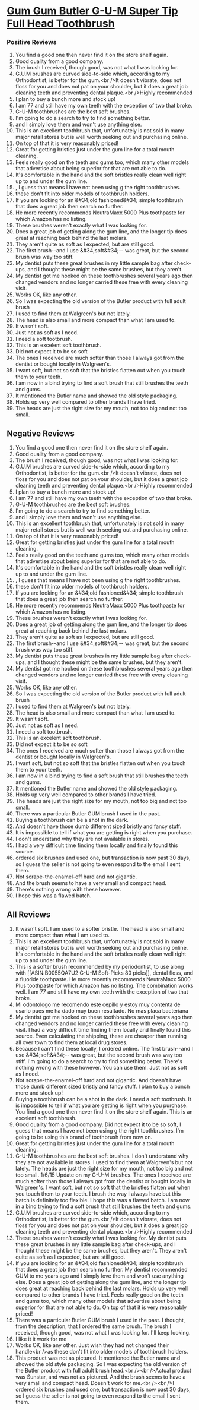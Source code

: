 # [Gum Gum Butler G-U-M Super Tip Full Head Toothbrush](https://products.checkmycream.com/products/gum-gum-butler-g-u-m-super-tip-full-head-toothbrush.html)

### Positive Reviews

<ol>
      <li>You find a good one then never find it on the store shelf again.  </li>
      <li>Good quality from a good company.  </li>
      <li>The brush I received, though good, was not what I was looking for.</li>
      <li>G.U.M brushes are curved side-to-side which, according to my Orthodontist, is better for the gum.&lt;br /&gt;It doesn&#x27;t vibrate, does not floss for you and does not pat on your shoulder, but it does a great job cleaning teeth and preventing dental plaque.&lt;br /&gt;Highly recommended</li>
      <li>I plan to buy a bunch more and stock up!</li>
      <li>I am 77 and still have my own teeth with the exception of two that broke.</li>
      <li>G-U-M toothbrushes are the best soft brushes.</li>
      <li>I&#x27;m going to do a search to try to find something better.  </li>
      <li>and I simply love them and won&#x27;t use anything else.  </li>
      <li>This is an excellent toothbrush that, unfortunately is not sold in many major retail stores but is well worth seeking out and purchasing online.  </li>
      <li>On top of that it is very reasonably priced!</li>
      <li>Great for getting bristles just under the gum line for a total mouth cleaning.</li>
      <li>Feels really good on the teeth and gums too, which many other models that advertise about being superior for that are not able to do.  </li>
      <li>It&#x27;s comfortable in the hand and the soft bristles really clean well right up to and under the gum line.</li>
      <li>, I guess that means I have not been using g the right toothbrushes.</li>
      <li>these don&#x27;t fit into older models of toothbrush holders.</li>
      <li>If you are looking for an &amp;#34;old fashioned&amp;#34; simple toothbrush that does a great job then search no further.  </li>
      <li>He more recently recommends NeutraMaxx 5000 Plus toothpaste for which Amazon has no listing.  </li>
      <li>These brushes weren&#x27;t exactly what I was looking for.  </li>
      <li>Does a great job of getting along the gum line, and the longer tip does great at reaching back behind the last molars.  </li>
      <li>They aren&#x27;t quite as soft as I expected, but are still good.</li>
      <li>The first brush--and I use &amp;#34;soft&amp;#34;-- was great, but the second brush was way too stiff.  </li>
      <li>My dentist puts these great brushes in my little sample bag after check-ups, and I thought these might be the same brushes, but they aren&#x27;t.  </li>
      <li>My dentist got me hooked on these toothbrushes several years ago then changed vendors and no longer carried these free with every cleaning visit.  </li>
      <li>Works OK, like any other.  </li>
      <li>So I was expecting the old version of the Butler product with full adult brush</li>
      <li>I used to find them at Walgreen&#x27;s but not lately.</li>
      <li>The head is also small and more compact than what I am used to.</li>
      <li>It wasn&#x27;t soft.</li>
      <li>Just not as soft as I need.</li>
      <li>I need a soft tootbrush.  </li>
      <li>This is an excelent soft toothbrush.</li>
      <li>Did not expect it to be so soft</li>
      <li>The ones I received are much softer than those I always got from the dentist or bought locally in Walgreen&#x27;s.</li>
      <li>I want soft, but not so soft that the bristles flatten out when you touch them to your teeth.</li>
      <li>I am now in a bind trying to find a soft brush that still brushes the teeth and gums.</li>
      <li>It mentioned the Butler name and showed the old style packaging.  </li>
      <li>Holds up very well compared to other brands I have tried.  </li>
      <li>The heads are just the right size for my mouth, not too big and not too small.    </li>
</ol>


<h2>Negative Reviews</h2>
<ol>
<li> You find a good one then never find it on the store shelf again.  </li>
<li> Good quality from a good company.  </li>
<li> The brush I received, though good, was not what I was looking for.</li>
<li> G.U.M brushes are curved side-to-side which, according to my Orthodontist, is better for the gum.&lt;br /&gt;It doesn&#x27;t vibrate, does not floss for you and does not pat on your shoulder, but it does a great job cleaning teeth and preventing dental plaque.&lt;br /&gt;Highly recommended</li>
<li> I plan to buy a bunch more and stock up!</li>
<li> I am 77 and still have my own teeth with the exception of two that broke.</li>
<li> G-U-M toothbrushes are the best soft brushes.</li>
<li> I&#x27;m going to do a search to try to find something better.  </li>
<li> and I simply love them and won&#x27;t use anything else.  </li>
<li> This is an excellent toothbrush that, unfortunately is not sold in many major retail stores but is well worth seeking out and purchasing online.  </li>
<li> On top of that it is very reasonably priced!</li>
<li> Great for getting bristles just under the gum line for a total mouth cleaning.</li>
<li> Feels really good on the teeth and gums too, which many other models that advertise about being superior for that are not able to do.  </li>
<li> It&#x27;s comfortable in the hand and the soft bristles really clean well right up to and under the gum line.</li>
<li> , I guess that means I have not been using g the right toothbrushes.</li>
<li> these don&#x27;t fit into older models of toothbrush holders.</li>
<li> If you are looking for an &amp;#34;old fashioned&amp;#34; simple toothbrush that does a great job then search no further.  </li>
<li> He more recently recommends NeutraMaxx 5000 Plus toothpaste for which Amazon has no listing.  </li>
<li> These brushes weren&#x27;t exactly what I was looking for.  </li>
<li> Does a great job of getting along the gum line, and the longer tip does great at reaching back behind the last molars.  </li>
<li> They aren&#x27;t quite as soft as I expected, but are still good.</li>
<li> The first brush--and I use &amp;#34;soft&amp;#34;-- was great, but the second brush was way too stiff.  </li>
<li> My dentist puts these great brushes in my little sample bag after check-ups, and I thought these might be the same brushes, but they aren&#x27;t.  </li>
<li> My dentist got me hooked on these toothbrushes several years ago then changed vendors and no longer carried these free with every cleaning visit.  </li>
<li> Works OK, like any other.  </li>
<li> So I was expecting the old version of the Butler product with full adult brush</li>
<li> I used to find them at Walgreen&#x27;s but not lately.</li>
<li> The head is also small and more compact than what I am used to.</li>
<li> It wasn&#x27;t soft.</li>
<li> Just not as soft as I need.</li>
<li> I need a soft tootbrush.  </li>
<li> This is an excelent soft toothbrush.</li>
<li> Did not expect it to be so soft</li>
<li> The ones I received are much softer than those I always got from the dentist or bought locally in Walgreen&#x27;s.</li>
<li> I want soft, but not so soft that the bristles flatten out when you touch them to your teeth.</li>
<li> I am now in a bind trying to find a soft brush that still brushes the teeth and gums.</li>
<li> It mentioned the Butler name and showed the old style packaging.  </li>
<li> Holds up very well compared to other brands I have tried.  </li>
<li> The heads are just the right size for my mouth, not too big and not too small.    </li>
<li> There was a particular Butler GUM brush I used in the past.</li>
<li> Buying a toothbrush can be a shot in the dark.  </li>
<li> And doesn&#x27;t have those dumb different sized bristly and fancy stuff.  </li>
<li> It is impossible to tell if what you are getting is right when you purchase.  </li>
<li> I don&#x27;t understand why they are not available in stores.</li>
<li> I had a very difficult time finding them locally and finally found this source.  </li>
<li> ordered six brushes and used one, but transaction is now past 30 days, so I guess the seller is not going to even respond to the email I sent them.</li>
<li> Not scrape-the-enamel-off hard and not gigantic.  </li>
<li> And the brush seems to have a very small and compact head.  </li>
<li> There&#x27;s nothing wrong with these however.  </li>
<li> I hope this was a flawed batch.</li>
</ol>

<h2>All Reviews</h2>

<ol>
    <li> It wasn&#x27;t soft. I am used to a softer bristle. The head is also small and more compact than what I am used to.</li>
    <li> This is an excellent toothbrush that, unfortunately is not sold in many major retail stores but is well worth seeking out and purchasing online.  It&#x27;s comfortable in the hand and the soft bristles really clean well right up to and under the gum line.</li>
    <li> This is a softer brush recommended by my periodontist, to use along with [[ASIN:B0055QA7U2 G-U-M Soft-Picks 80 picks]], dental floss, and a fluoride toothpaste.  He more recently recommends NeutraMaxx 5000 Plus toothpaste for which Amazon has no listing.  The combination works well.  I am 77 and still have my own teeth with the exception of two that broke.</li>
    <li> Mi odontologo me recomendo este cepillo y estoy muy contenta de usarlo pues me ha dado muy buen resultado. No mas placa bacteriana</li>
    <li> My dentist got me hooked on these toothbrushes several years ago then changed vendors and no longer carried these free with every cleaning visit.  I had a very difficult time finding them locally and finally found this source.  Even calculating the shipping, these are cheaper than running all over town to find them at local drug stores.</li>
    <li> Because I can&#x27;t find these locally, I ordered online.  The first brush--and I use &amp;#34;soft&amp;#34;-- was great, but the second brush was way too stiff.  I&#x27;m going to do a search to try to find something better.  There&#x27;s nothing wrong with these however.  You can use them.  Just not as soft as I need.</li>
    <li> Not scrape-the-enamel-off hard and not gigantic.  And doesn&#x27;t have those dumb different sized bristly and fancy stuff.  I plan to buy a bunch more and stock up!</li>
    <li> Buying a toothbrush can be a shot in the dark.  I need a soft tootbrush.  It is impossible to tell if what you are getting is right when you purchase.  You find a good one then never find it on the store shelf again.  This is an excelent soft toothbrush.</li>
    <li> Good quality from a good company.  Did not expect it to be so soft, I guess that means I have not been using g the right toothbrushes. I&#x27;m going to be using this brand of toothbrush from now on.</li>
    <li> Great for getting bristles just under the gum line for a total mouth cleaning.</li>
    <li> G-U-M toothbrushes are the best soft brushes. I don&#x27;t understand why they are not available in stores. I used to find them at Walgreen&#x27;s but not lately. The heads are just the right size for my mouth, not too big and not too small.    1/6/15 Update on my G-U-M brushes. The ones I received are much softer than those I always got from the dentist or bought locally in Walgreen&#x27;s. I want soft, but not so soft that the bristles flatten out when you touch them to your teeth. I brush the way I always have but this batch is definitely too flexible. I hope this was a flawed batch. I am now in a bind trying to find a soft brush that still brushes the teeth and gums.</li>
    <li> G.U.M brushes are curved side-to-side which, according to my Orthodontist, is better for the gum.&lt;br /&gt;It doesn&#x27;t vibrate, does not floss for you and does not pat on your shoulder, but it does a great job cleaning teeth and preventing dental plaque.&lt;br /&gt;Highly recommended</li>
    <li> These brushes weren&#x27;t exactly what I was looking for.  My dentist puts these great brushes in my little sample bag after check-ups, and I thought these might be the same brushes, but they aren&#x27;t.  They aren&#x27;t quite as soft as I expected, but are still good.</li>
    <li> If you are looking for an &amp;#34;old fashioned&amp;#34; simple toothbrush that does a great job then search no further.  My dentist recommended GUM to me years ago and I simply love them and won&#x27;t use anything else.  Does a great job of getting along the gum line, and the longer tip does great at reaching back behind the last molars.  Holds up very well compared to other brands I have tried.  Feels really good on the teeth and gums too, which many other models that advertise about being superior for that are not able to do.  On top of that it is very reasonably priced!</li>
    <li> There was a particular Butler GUM brush I used in the past. I thought, from the description, that I ordered the same brush. The brush I received, though good, was not what I was looking for. I&#x27;ll keep looking.</li>
    <li> I like it it work for me</li>
    <li> Works OK, like any other.  Just wish they had not changed their handle&lt;br /&gt;as these don&#x27;t fit into older models of toothbrush holders.</li>
    <li> This product was not as pictured.  It mentioned the Butler name and showed the old style packaging.  So I was expecting the old version of the Butler product with full adult brush head.&lt;br /&gt;&lt;br /&gt;Actual product was Sunstar, and was not as pictured.  And the brush seems to have a very small and compact head.  Doesn&#x27;t work for me.&lt;br /&gt;&lt;br /&gt;I ordered six brushes and used one, but transaction is now past 30 days, so I guess the seller is not going to even respond to the email I sent them.</li>
</ol>




